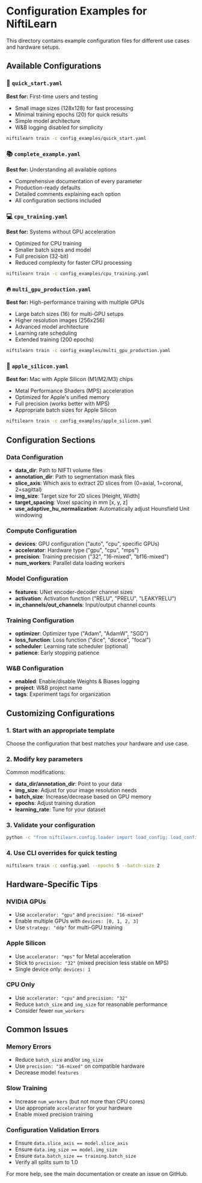# Configuration Examples for NiftiLearn

This directory contains example configuration files for different use cases and hardware setups.

## Available Configurations

### 🚀 `quick_start.yaml`
**Best for:** First-time users and testing
- Small image sizes (128x128) for fast processing
- Minimal training epochs (20) for quick results
- Simple model architecture
- W&B logging disabled for simplicity

```bash
niftilearn train -c config_examples/quick_start.yaml
```

### 📚 `complete_example.yaml`
**Best for:** Understanding all available options
- Comprehensive documentation of every parameter
- Production-ready defaults
- Detailed comments explaining each option
- All configuration sections included

### 💻 `cpu_training.yaml`
**Best for:** Systems without GPU acceleration
- Optimized for CPU training
- Smaller batch sizes and model
- Full precision (32-bit)
- Reduced complexity for faster CPU processing

```bash
niftilearn train -c config_examples/cpu_training.yaml
```

### 🔥 `multi_gpu_production.yaml`
**Best for:** High-performance training with multiple GPUs
- Large batch sizes (16) for multi-GPU setups
- Higher resolution images (256x256)
- Advanced model architecture
- Learning rate scheduling
- Extended training (200 epochs)

```bash
niftilearn train -c config_examples/multi_gpu_production.yaml
```

### 🍎 `apple_silicon.yaml`
**Best for:** Mac with Apple Silicon (M1/M2/M3) chips
- Metal Performance Shaders (MPS) acceleration
- Optimized for Apple's unified memory
- Full precision (works better with MPS)
- Appropriate batch sizes for Apple Silicon

```bash
niftilearn train -c config_examples/apple_silicon.yaml
```

## Configuration Sections

### Data Configuration
- **data_dir**: Path to NIFTI volume files
- **annotation_dir**: Path to segmentation mask files
- **slice_axis**: Which axis to extract 2D slices from (0=axial, 1=coronal, 2=sagittal)
- **img_size**: Target size for 2D slices [Height, Width]
- **target_spacing**: Voxel spacing in mm [x, y, z]
- **use_adaptive_hu_normalization**: Automatically adjust Hounsfield Unit windowing

### Compute Configuration
- **devices**: GPU configuration ("auto", "cpu", specific GPUs)
- **accelerator**: Hardware type ("gpu", "cpu", "mps")
- **precision**: Training precision ("32", "16-mixed", "bf16-mixed")
- **num_workers**: Parallel data loading workers

### Model Configuration
- **features**: UNet encoder-decoder channel sizes
- **activation**: Activation function ("RELU", "PRELU", "LEAKYRELU")
- **in_channels/out_channels**: Input/output channel counts

### Training Configuration
- **optimizer**: Optimizer type ("Adam", "AdamW", "SGD")
- **loss_function**: Loss function ("dice", "dicece", "focal")
- **scheduler**: Learning rate scheduler (optional)
- **patience**: Early stopping patience

### W&B Configuration
- **enabled**: Enable/disable Weights & Biases logging
- **project**: W&B project name
- **tags**: Experiment tags for organization

## Customizing Configurations

### 1. Start with an appropriate template
Choose the configuration that best matches your hardware and use case.

### 2. Modify key parameters
Common modifications:
- **data_dir/annotation_dir**: Point to your data
- **img_size**: Adjust for your image resolution needs
- **batch_size**: Increase/decrease based on GPU memory
- **epochs**: Adjust training duration
- **learning_rate**: Tune for your dataset

### 3. Validate your configuration
```bash
python -c "from niftilearn.config.loader import load_config; load_config('your_config.yaml')"
```

### 4. Use CLI overrides for quick testing
```bash
niftilearn train -c config.yaml --epochs 5 --batch-size 2
```

## Hardware-Specific Tips

### NVIDIA GPUs
- Use `accelerator: "gpu"` and `precision: "16-mixed"`
- Enable multiple GPUs with `devices: [0, 1, 2, 3]`
- Use `strategy: "ddp"` for multi-GPU training

### Apple Silicon
- Use `accelerator: "mps"` for Metal acceleration
- Stick to `precision: "32"` (mixed precision less stable on MPS)
- Single device only: `devices: 1`

### CPU Only
- Use `accelerator: "cpu"` and `precision: "32"`
- Reduce `batch_size` and `img_size` for reasonable performance
- Consider fewer `num_workers`

## Common Issues

### Memory Errors
- Reduce `batch_size` and/or `img_size`
- Use `precision: "16-mixed"` on compatible hardware
- Decrease model `features`

### Slow Training
- Increase `num_workers` (but not more than CPU cores)
- Use appropriate `accelerator` for your hardware
- Enable mixed precision training

### Configuration Validation Errors
- Ensure `data.slice_axis == model.slice_axis`
- Ensure `data.img_size == model.img_size`
- Ensure `data.batch_size == training.batch_size`
- Verify all splits sum to 1.0

For more help, see the main documentation or create an issue on GitHub.